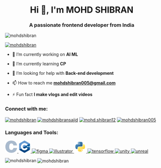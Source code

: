 <h1 align="center">Hi 👋, I'm MOHD SHIBRAN</h1>
<h3 align="center">A passionate frontend developer from India</h3>

<p align="left"> <img src="https://komarev.com/ghpvc/?username=mohdshibran&label=Profile%20views&color=0e75b6&style=flat" alt="mohdshibran" /> </p>

<p align="left"> <a href="https://github.com/ryo-ma/github-profile-trophy"><img src="https://github-profile-trophy.vercel.app/?username=mohdshibran" alt="mohdshibran" /></a> </p>

- 🔭 I’m currently working on **AI ML**

- 🌱 I’m currently learning **CP**

- 🤝 I’m looking for help with **Back-end development**

- 📫 How to reach me **mohdshibran005@gmail.com**

- ⚡ Fun fact **I make vlogs and edit videos**

<h3 align="left">Connect with me:</h3>
<p align="left">
<a href="https://twitter.com/mohdshibran" target="blank"><img align="center" src="https://raw.githubusercontent.com/rahuldkjain/github-profile-readme-generator/master/src/images/icons/Social/twitter.svg" alt="mohdshibran" height="30" width="40" /></a>
<a href="https://linkedin.com/in/mohdshibransajid" target="blank"><img align="center" src="https://raw.githubusercontent.com/rahuldkjain/github-profile-readme-generator/master/src/images/icons/Social/linked-in-alt.svg" alt="mohdshibransajid" height="30" width="40" /></a>
<a href="https://instagram.com/mohd.shibran12" target="blank"><img align="center" src="https://raw.githubusercontent.com/rahuldkjain/github-profile-readme-generator/master/src/images/icons/Social/instagram.svg" alt="mohd.shibran12" height="30" width="40" /></a>
<a href="https://www.hackerrank.com/mohdshibran005" target="blank"><img align="center" src="https://raw.githubusercontent.com/rahuldkjain/github-profile-readme-generator/master/src/images/icons/Social/hackerrank.svg" alt="mohdshibran005" height="30" width="40" /></a>
</p>

<h3 align="left">Languages and Tools:</h3>
<p align="left"> <a href="https://www.cprogramming.com/" target="_blank" rel="noreferrer"> <img src="https://raw.githubusercontent.com/devicons/devicon/master/icons/c/c-original.svg" alt="c" width="40" height="40"/> </a> <a href="https://www.w3schools.com/cpp/" target="_blank" rel="noreferrer"> <img src="https://raw.githubusercontent.com/devicons/devicon/master/icons/cplusplus/cplusplus-original.svg" alt="cplusplus" width="40" height="40"/> </a> <a href="https://www.figma.com/" target="_blank" rel="noreferrer"> <img src="https://www.vectorlogo.zone/logos/figma/figma-icon.svg" alt="figma" width="40" height="40"/> </a> <a href="https://www.adobe.com/in/products/illustrator.html" target="_blank" rel="noreferrer"> <img src="https://www.vectorlogo.zone/logos/adobe_illustrator/adobe_illustrator-icon.svg" alt="illustrator" width="40" height="40"/> </a> <a href="https://www.python.org" target="_blank" rel="noreferrer"> <img src="https://raw.githubusercontent.com/devicons/devicon/master/icons/python/python-original.svg" alt="python" width="40" height="40"/> </a> <a href="https://www.tensorflow.org" target="_blank" rel="noreferrer"> <img src="https://www.vectorlogo.zone/logos/tensorflow/tensorflow-icon.svg" alt="tensorflow" width="40" height="40"/> </a> <a href="https://unity.com/" target="_blank" rel="noreferrer"> <img src="https://www.vectorlogo.zone/logos/unity3d/unity3d-icon.svg" alt="unity" width="40" height="40"/> </a> <a href="https://unrealengine.com/" target="_blank" rel="noreferrer"> <img src="https://raw.githubusercontent.com/kenangundogan/fontisto/036b7eca71aab1bef8e6a0518f7329f13ed62f6b/icons/svg/brand/unreal-engine.svg" alt="unreal" width="40" height="40"/> </a> </p>

<p><img align="left" src="https://github-readme-stats.vercel.app/api/top-langs?username=mohdshibran&show_icons=true&locale=en&layout=compact" alt="mohdshibran" /></p>

<p>&nbsp;<img align="center" src="https://github-readme-stats.vercel.app/api?username=mohdshibran&show_icons=true&locale=en" alt="mohdshibran" /></p>
